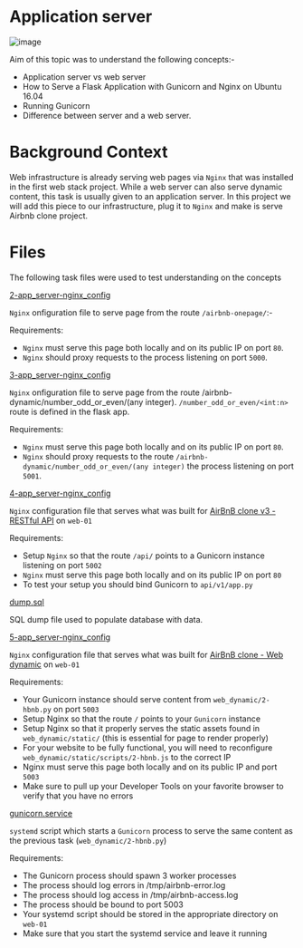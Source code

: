 # Application server

![image](https://user-images.githubusercontent.com/44834632/136392310-4920a79f-120e-4d20-affa-dc8b9cced2eb.png)

Aim of this topic was to understand the following concepts:-

* Application server vs web server
* How to Serve a Flask Application with Gunicorn and Nginx on Ubuntu 16.04 
* Running Gunicorn
* Difference between server and a web server.

# Background Context

Web infrastructure is already serving web pages via `Nginx` that was installed in the first web stack project. While a web server can also serve dynamic content, this task is usually given to an application server. In this project we will add this piece to our infrastructure, plug it to `Nginx` and make is serve Airbnb clone project.

# Files

The following task files were used to test understanding on the concepts

[2-app_server-nginx_config](./2-app_server-nginx_config)

`Nginx` onfiguration file to serve page from the route `/airbnb-onepage/`:-

Requirements:

* `Nginx` must serve this page both locally and on its public IP on port `80`.
* `Nginx` should proxy requests to the process listening on port `5000`.

[3-app_server-nginx_config](./3-app_server-nginx_config)

`Nginx` onfiguration file to serve page from the route /airbnb-dynamic/number_odd_or_even/(any integer). `/number_odd_or_even/<int:n>` route is defined in the flask app.

Requirements:

* `Nginx` must serve this page both locally and on its public IP on port `80`.
* `Nginx` should proxy requests to the route `/airbnb-dynamic/number_odd_or_even/(any integer)` the process listening on port `5001`.

[4-app_server-nginx_config](./4-app_server-nginx_config)

`Nginx` configuration file that serves what was built for [AirBnB clone v3 - RESTful API](https://github.com/candiepih/AirBnB_clone_v3/tree/main/api) on `web-01`

Requirements:

* Setup `Nginx` so that the route `/api/` points to a Gunicorn instance listening on port `5002`
* `Nginx` must serve this page both locally and on its public IP on port `80`
* To test your setup you should bind Gunicorn to `api/v1/app.py`

[dump.sql](./dump.sql)

SQL dump file used to populate database with data.

[5-app_server-nginx_config](./5-app_server-nginx_config)

`Nginx` configuration file that serves what was built for [AirBnB clone - Web dynamic](https://github.com/candiepih/AirBnB_clone_v4/tree/master/web_dynamic) on `web-01`

Requirements:

* Your Gunicorn instance should serve content from `web_dynamic/2-hbnb.py` on port `5003`
* Setup Nginx so that the route `/` points to your `Gunicorn` instance
* Setup Nginx so that it properly serves the static assets found in `web_dynamic/static/` (this is essential for page to render properly)
* For your website to be fully functional, you will need to reconfigure `web_dynamic/static/scripts/2-hbnb.js` to the correct IP
* Nginx must serve this page both locally and on its public IP and port `5003`
* Make sure to pull up your Developer Tools on your favorite browser to verify that you have no errors

[gunicorn.service](./gunicorn.service)

`systemd` script which starts a `Gunicorn` process to serve the same content as the previous task (`web_dynamic/2-hbnb.py`)

Requirements:

* The Gunicorn process should spawn 3 worker processes
* The process should log errors in /tmp/airbnb-error.log
* The process should log access in /tmp/airbnb-access.log
* The process should be bound to port 5003
* Your systemd script should be stored in the appropriate directory on `web-01`
* Make sure that you start the systemd service and leave it running
